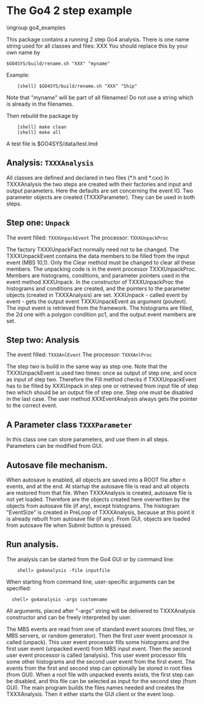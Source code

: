 # The Go4 2 step example

\ingroup go4_examples

This package contains a running 2 step Go4 analysis.
There is one name string used for all classes and files: XXX
You should replace this by your own name by

`$GO4SYS/build/rename.sh "XXX" "myname"`

Example:

~~~
    [shell] $GO4SYS/build/rename.sh "XXX" "Ship"
~~~
Note that "myname" will be part of all filenames! Do not use
a string which is already in the filenames.

Then rebuild the package by

~~~
    [shell] make clean
    [shell] make all
~~~

A test file is $GO4SYS/data/test.lmd


## Analysis:  `TXXXAnalysis`

All classes are defined and declared in two files (*.h and *.cxx)
In TXXXAnalysis the two steps are created with their factories and input and output
parameters. Here the defaults are set concerning the event IO.
Two parameter objects are created (TXXXParameter). They can be used in both steps.

## Step one: `Unpack`

The event filled: `TXXXUnpackEvent`
The processor:    `TXXXUnpackProc`

The factory TXXXUnpackFact normally need not to be changed. The TXXXUnpackEvent
contains the data members to be filled from the input event (MBS 10,1).
Only the Clear method must be changed to clear all these members.
The unpacking code is in the event processor TXXXUnpackProc. Members are
histograms, conditions, and parameter pointers used in the event method
XXXUnpack. In the constructor of TXXXUnpackProc the histograms and
conditions are created, and the pointers to the parameter objects (created in
TXXXAnalysis) are set. XXXUnpack - called event by event - gets the output
event TXXXUnpackEvent as argument (poutevt).
The input event is retrieved from the framework. The histograms are filled,
the 2d one with a polygon condition pc1, and the output event members are set.

## Step two: Analysis

The event filled: `TXXXAnlEvent`
The processor:    `TXXXAnlProc`

The step two is build in the same way as step one.
Note that the TXXXUnpackEvent is used two times: once as output of step one,
and once as input of step two.
Therefore the Fill method checks if TXXXUnpackEvent has to be filled by XXXUnpack
in step one or retrieved from input file of step two which should be an output file of step one.
Step one must be disabled in the last case.
The user method XXXEventAnalysis always gets the pointer to the correct event.

## A Parameter class `TXXXParameter`
In this class one can store parameters, and use them in all steps.
Parameters can be modified from GUI.

## Autosave file mechanism.
When autosave is enabled, all objects are saved into a ROOT file
after n events, and at the end. At startup the autosave file is read and all objects are restored
from that file.
When TXXXAnalysis is created, autosave file is not yet loaded. Therefore are the
objects created here overwritten by the objects from autosave file (if any), except histograms.
The histogram "EventSize" is created in PreLoop of TXXXAnalysis, because at this point
it is already rebuilt from autosave file (if any).
From GUI, objects are loaded from autosave file when Submit button is pressed.


## Run analysis.
The analysis can be started from the Go4 GUI or by command line:
~~~
    shell> go4analysis -file inputfile
~~~

When starting from command line, user-specific arguments can be specified:
~~~
  shell> go4analysis -args customname
~~~
All arguments, placed after "-args" string will be delivered to TXXXAnalysis
constructor and can be freely interpreted by user.

The MBS events are read from one of standard event sources (lmd files,
or MBS servers, or random generator). Then the first user event processor is
called (unpack). This user event processor fills some histograms
and the first user event (unpacked event) from MBS input event.
Then the second user event processor is called (analysis).
This user event processor fills some other histograms and the second
user event from the first event. The events from
the first and second step can optionally be stored in root files (from GUI).
When a root file with unpacked events exists, the first step can be disabled,
and this file can be selected as input for the second step (from GUI).
The main program builds the files names needed and creates the TXXXAnalysis.
Then it either starts the GUI client or the event loop.
